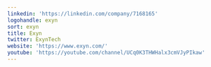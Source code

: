 ```yaml
---
linkedin: 'https://linkedin.com/company/7168165'
logohandle: exyn
sort: exyn
title: Exyn
twitter: ExynTech
website: 'https://www.exyn.com/'
youtube: 'https://youtube.com/channel/UCq0K3THWHalx3cmVJyPIkaw'
---
```

